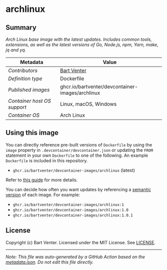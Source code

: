 # archlinux

## Summary
*Arch Linux base image with the latest updates. Includes common tools, extensions, as well as the latest versions of Go, Node.js, npm, Yarn, make, jq and yq.*

| Metadata | Value |
|----------|-------|
| *Contributors* | [Bart Venter](https://github.com/bartventer) |
| *Definition type* | Dockerfile |
| *Published images* | ghcr.io/bartventer/devcontainer-images/archlinux |
| *Container host OS support* | Linux, macOS, Windows |
| *Container OS* | Arch Linux |

## Using this image
You can directly reference pre-built versions of `Dockerfile` by using the `image` property in `.devcontainer/devcontainer.json` or updating the `FROM` statement in your own  `Dockerfile` to one of the following. An example `Dockerfile` is included in this repository.
- `ghcr.io/bartventer/devcontainer-images/archlinux` (latest)

Refer to [this guide](https://containers.dev/guide/dockerfile) for more details.

You can decide how often you want updates by referencing a [semantic version](https://semver.org/) of each image. For example:

- `ghcr.io/bartventer/devcontainer-images/archlinux:1`
- `ghcr.io/bartventer/devcontainer-images/archlinux:1.0`
- `ghcr.io/bartventer/devcontainer-images/archlinux:1.0.1`

## License
Copyright (c) Bart Venter.
Licensed under the MIT License. See [LICENSE](https://github.com/bartventer/devcontainer-images/blob/main/LICENSE).

---

_Note: This file was auto-generated by a GitHub Action based on the [metadata.json](./metadata.json). Do not edit this file directly._
